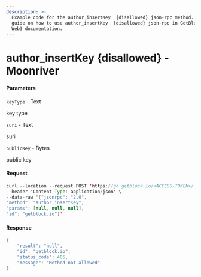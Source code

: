 ```yaml
---
description: >-
  Example code for the author_insertKey  {disallowed} json-rpc method. Сomplete
  guide on how to use author_insertKey  {disallowed} json-rpc in GetBlock.io
  Web3 documentation.
---
```


# author\_insertKey {disallowed} - Moonriver

#### Parameters

`keyType` - Text

key type

`suri` - Text

suri

`publicKey` - Bytes

public key

#### Request

```java
curl --location --request POST 'https://go.getblock.io/<ACCESS-TOKEN>/' \
--header 'Content-Type: application/json' \ 
--data-raw '{"jsonrpc": "2.0",
"method": "author_insertKey",
"params": [null, null, null],
"id": "getblock.io"}'
```

#### Response

```java
{
    "result": "null",
    "id": "getblock.io",
    "status_code": 405,
    "message": "Method not allowed"
}
```
